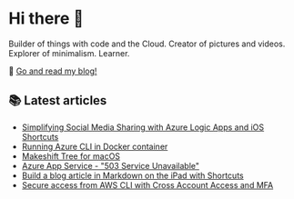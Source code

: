 
# Hi there 👋

Builder of things with code and the Cloud. Creator of pictures and videos. Explorer of minimalism. Learner.

📌  [Go and read my blog!](https://janik6n.net)

## 📚 Latest articles

- [Simplifying Social Media Sharing with Azure Logic Apps and iOS Shortcuts](https://janik6n.net/simplifying-social-media-sharing-with-azure-logic-apps-and-ios-shortcuts)
- [Running Azure CLI in Docker container](https://janik6n.net/running-azure-cli-in-docker-container)
- [Makeshift Tree for macOS](https://janik6n.net/makeshift-tree-for-macos)
- [Azure App Service - "503 Service Unavailable"](https://janik6n.net/azure-app-service-503-service-unavailable)
- [Build a blog article in Markdown on the iPad with Shortcuts](https://janik6n.net/build-a-blog-article-in-markdown-on-the-ipad-with-shortcuts)
- [Secure access from AWS CLI with Cross Account Access and MFA](https://janik6n.net/secure-access-from-aws-cli-with-cross-account-access-and-mfa)

<!--
**janik6n/janik6n** is a ✨ _special_ ✨ repository because its `README.md` (this file) appears on your GitHub profile.

This is updated at 2021-06-17 03:12:16.190579.
Hello.

Here are some ideas to get you started:

- 🔭 I’m currently working on ...
- 🌱 I’m currently learning ...
- 👯 I’m looking to collaborate on ...
- 🤔 I’m looking for help with ...
- 💬 Ask me about ...
- 📫 How to reach me: ...
- 😄 Pronouns: ...
- ⚡ Fun fact: ...
--> 